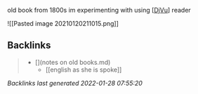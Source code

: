 old book from 1800s im experimenting with using [[DjVu]] reader


![[Pasted image 20210120211015.png]]

[//begin]: # "Autogenerated link references for markdown compatibility"
[DjVu]: DjVu.md "DjVu"
[//end]: # "Autogenerated link references"

## Backlinks

> - [](notes on old books.md)
>   - [[english as she is spoke]]

_Backlinks last generated 2022-01-28 07:55:20_
